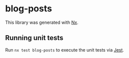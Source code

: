 # blog-posts

This library was generated with [Nx](https://nx.dev).

## Running unit tests

Run `nx test blog-posts` to execute the unit tests via [Jest](https://jestjs.io).
